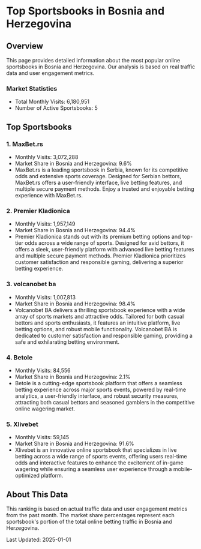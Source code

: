 # Top Sportsbooks in Bosnia and Herzegovina

## Overview
This page provides detailed information about the most popular online sportsbooks in Bosnia and Herzegovina. 
Our analysis is based on real traffic data and user engagement metrics.

### Market Statistics
- Total Monthly Visits: 6,180,951
- Number of Active Sportsbooks: 5

## Top Sportsbooks

### 1. MaxBet.rs
- Monthly Visits: 3,072,288
- Market Share in Bosnia and Herzegovina: 9.6%
-  MaxBet.rs is a leading sportsbook in Serbia, known for its competitive odds and extensive sports coverage. Designed for Serbian bettors, MaxBet.rs offers a user-friendly interface, live betting features, and multiple secure payment methods. Enjoy a trusted and enjoyable betting experience with MaxBet.rs.

### 2. Premier Kladionica
- Monthly Visits: 1,957,149
- Market Share in Bosnia and Herzegovina: 94.4%
-  Premier Kladionica stands out with its premium betting options and top-tier odds across a wide range of sports. Designed for avid bettors, it offers a sleek, user-friendly platform with advanced live betting features and multiple secure payment methods. Premier Kladionica prioritizes customer satisfaction and responsible gaming, delivering a superior betting experience.

### 3. volcanobet ba
- Monthly Visits: 1,007,813
- Market Share in Bosnia and Herzegovina: 98.4%
-  Volcanobet BA delivers a thrilling sportsbook experience with a wide array of sports markets and attractive odds. Tailored for both casual bettors and sports enthusiasts, it features an intuitive platform, live betting options, and robust mobile functionality. Volcanobet BA is dedicated to customer satisfaction and responsible gaming, providing a safe and exhilarating betting environment.

### 4. Betole
- Monthly Visits: 84,556
- Market Share in Bosnia and Herzegovina: 2.1%
- Betole is a cutting-edge sportsbook platform that offers a seamless betting experience across major sports events, powered by real-time analytics, a user-friendly interface, and robust security measures, attracting both casual bettors and seasoned gamblers in the competitive online wagering market.

### 5. Xlivebet
- Monthly Visits: 59,145
- Market Share in Bosnia and Herzegovina: 91.6%
- Xlivebet is an innovative online sportsbook that specializes in live betting across a wide range of sports events, offering users real-time odds and interactive features to enhance the excitement of in-game wagering while ensuring a seamless user experience through a mobile-optimized platform.


## About This Data
This ranking is based on actual traffic data and user engagement metrics from the past month. 
The market share percentages represent each sportsbook's portion of the total online betting traffic in Bosnia and Herzegovina.

Last Updated: 2025-01-01
